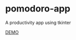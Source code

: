 # pomodoro-app
A productivity app using tkinter

[DEMO](https://user-images.githubusercontent.com/85200468/185761400-54ac930b-81b5-4d94-a526-1668ecf6ed1d.mp4)
